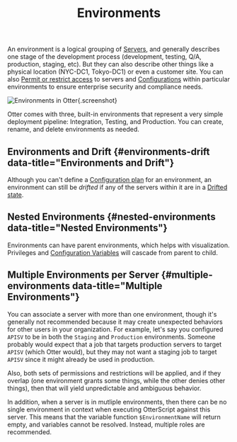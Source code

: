 ﻿---
title: Environments
keywords: otter,environments
show-headings-in-nav: true
---

An environment is a logical grouping of [Servers](../core-concepts/servers), and generally describes one stage of the development process (development, testing, Q/A, production, staging, etc). But they can also describe other things like a physical location (NYC-DC1, Tokyo-DC1) or even a customer site. You can also [Permit or restrict access](/docs/otter/administration/security) to servers and [Configurations](/docs/otter/core-concepts/plans) within particular environments to ensure enterprise security and compliance needs.

![Environments in Otter](/resources/documentation/otter/environments.png){.screenshot}

Otter comes with three, built-in environments that represent a very simple deployment pipeline: Integration, Testing, and Production. You can create, rename, and delete environments as needed.

## Environments and Drift {#environments-drift data-title="Environments and Drift"}

Although you can't define a [Configuration plan](../core-concepts/server#configuration) for an environment, an environment can still be *drifted* if any of the servers within it are in a [Drifted state](/docs/otter/core-concepts/servers#drift).

## Nested Environments {#nested-environments data-title="Nested Environments"}

Environments can have parent environments, which helps with visualization. Privileges and [Configuration Variables](../global-components/configuration-variables) will cascade from parent to child.

## Multiple Environments per Server {#multiple-environments data-title="Multiple Environments"}

You can associate a server with more than one environment, though it's generally not recommended because it may create unexpected behaviors for other users in your organization. For example, let's say you configured `APISV` to be in both the `Staging` and `Production` environments. Someone probably would expect that a job that targets production servers to target `APISV` (which Otter would), but they may not want a staging job to target `APISV` since it might already be used in production.

Also, both sets of permissions and restrictions will be applied, and if they overlap (one environment grants some things, while the other denies other things), then that will yield unpredictable and ambiguous behavior.

In addition, when a server is in mutliple environments, then there can be no single environment in context when executing OtterScript against this server. This means that the variable function `$EnvironmentName` will return empty, and variables cannot be resolved. Instead, multiple roles are recommended.
